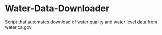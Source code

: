 # Water-Data-Downloader
Script that automates download of water quality and water level data from water.ca.gov
